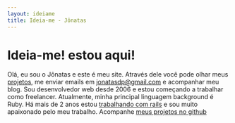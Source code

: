 ```yaml
---
layout: ideiame 
title: Ideia-me - Jônatas
---
```


# Ideia-me! estou aqui! 

Olá, eu sou o Jônatas e este é meu site. Através dele você pode olhar meus [projetos](/portfolio.html), me enviar emails em <jonatasdp@gmail.com> e acompanhar meu blog. Sou desenvolvedor web desde 2006 e estou começando a trabalhar como freelancer. Atualmente, minha principal linguagem background é Ruby. Há mais de 2 anos estou [trabalhando com rails][wwr] e sou muito apaixonado pelo meu trabalho. Acompanhe [meus projetos no github][github]

[wwr]:http://www.workingwithrails.com/person/9816-j-natas-davi-paganini
[github]: http://github.com/jonatas
